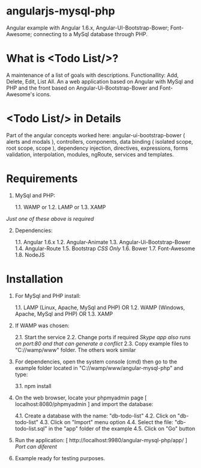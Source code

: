 # angularjs-mysql-php
Angular example with Angular 1.6.x, Angular-UI-Bootstrap-Bower; Font-Awesome; connecting to a MySql database through PHP.

# What is &#60;Todo List&#47;&#62;?
A maintenance of a list of goals with descriptions. Functionallity: Add, Delete, Edit, List All. An a web application based on Angular with MySql and PHP and the front based on Angular-Ui-Bootstrap-Bower and Font-Awesome's icons.

# &#60;Todo List&#47;&#62; in Details
Part of the angular concepts worked here: angular-ui-bootstrap-bower ( alerts and modals ), controllers, components, data binding ( isolated scope, root scope, scope ), dependency injection, directives, expressions, forms validation, interpolation, modules, ngRoute, services and templates.

# Requirements
1. MySql and PHP:

	1.1. WAMP or
	1.2. LAMP or
	1.3. XAMP

*Just one of these above is required*

2. Dependencies:

	1.1. Angular 1.6.x
	1.2. Angular-Animate
	1.3. Angular-Ui-Bootstrap-Bower
	1.4. Angular-Route
	1.5. Bootstrap *CSS Only*
	1.6. Bower
	1.7. Font-Awesome
	1.8. NodeJS

# Installation
1. For MySql and PHP install:

	1.1. LAMP (Linux, Apache, MySql and PHP) OR
	1.2. WAMP (Windows, Apache, MySql and PHP) OR
	1.3. XAMP

2. If WAMP was chosen:

	2.1. Start the service
	2.2. Change ports if required *Skype app also runs on port:80 and that can generate a conflict*
	2.3. Copy example files to "C://wamp/www" folder. The others work similar

3. For dependencies, open the system console (cmd) then go to the example folder located in "C://wamp/www/angular-mysql-php" and type:
	
	3.1. npm install

4. On the web browser, locate your phpmyadmin page [ localhost:8080/phpmyadmin ] and import the database:

	4.1. Create a database with the name: "db-todo-list"
	4.2. Click on "db-todo-list"
	4.3. Click on "Import" menu option
	4.4. Select the file: "db-todo-list.sql" in the "app" folder of the example
	4.5. Click on "Go" button
	
5. Run the application: [ http://localhost:9980/angular-mysql-php/app/ ] *Port can diferent*

6. Example ready for testing purposes.